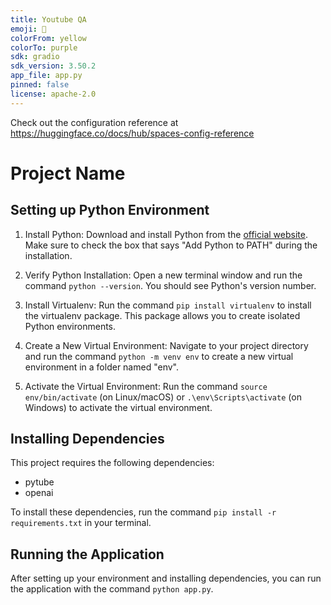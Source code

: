 ```yaml
---
title: Youtube QA
emoji: 🐨
colorFrom: yellow
colorTo: purple
sdk: gradio
sdk_version: 3.50.2
app_file: app.py
pinned: false
license: apache-2.0
---
```


Check out the configuration reference at https://huggingface.co/docs/hub/spaces-config-reference

# Project Name

## Setting up Python Environment

1. Install Python: Download and install Python from the [official website](https://www.python.org/downloads/). Make sure to check the box that says "Add Python to PATH" during the installation.

2. Verify Python Installation: Open a new terminal window and run the command `python --version`. You should see Python's version number.

3. Install Virtualenv: Run the command `pip install virtualenv` to install the virtualenv package. This package allows you to create isolated Python environments.

4. Create a New Virtual Environment: Navigate to your project directory and run the command `python -m venv env` to create a new virtual environment in a folder named "env".

5. Activate the Virtual Environment: Run the command `source env/bin/activate` (on Linux/macOS) or `.\env\Scripts\activate` (on Windows) to activate the virtual environment.

## Installing Dependencies

This project requires the following dependencies:

- pytube
- openai

To install these dependencies, run the command `pip install -r requirements.txt` in your terminal.

## Running the Application

After setting up your environment and installing dependencies, you can run the application with the command `python app.py`.
